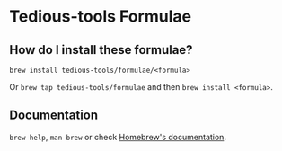# Tedious-tools Formulae

## How do I install these formulae?

`brew install tedious-tools/formulae/<formula>`

Or `brew tap tedious-tools/formulae` and then `brew install <formula>`.

## Documentation

`brew help`, `man brew` or check [Homebrew's documentation](https://docs.brew.sh).
